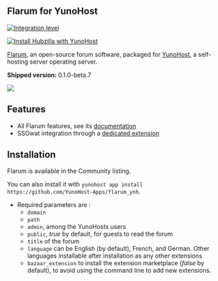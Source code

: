 Flarum for YunoHost
-------------------

[![Integration level](https://dash.yunohost.org/integration/flarum.svg)](https://dash.yunohost.org/appci/app/flarum)

[![Install Hubzilla with YunoHost](https://install-app.yunohost.org/install-with-yunohost.png)](https://install-app.yunohost.org/?app=flarum)

[Flarum](http://flarum.org/), an open-source forum software, packaged for [YunoHost](https://yunohost.org/), a self-hosting server operating server.

**Shipped version:**  0.1.0-beta.7

![](http://flarum.org/img/screenshot_2x.png)

## Features

- All Flarum features, see its [documentation](http://flarum.org/docs/)
- SSOwat integration through a [dedicated extension](https://github.com/tituspijean/flarum-ext-auth-ssowat)

## Installation
Flarum is available in the Community listing.

You can also install it with `yunohost app install https://github.com/YunoHost-Apps/flarum_ynh`.

- Required parameters are :
  - `domain`
  - `path`
  - `admin`, among the YunoHosts users
  - `public`, *true* by default, for guests to read the forum
  - `title` of the forum
  - `language` can be English (by default), French, and German. Other languages installable after installation as any other extensions
  - `bazaar_extension` to install the extension marketplace (*false* by default), to avoid using the command line to add new extensions.
